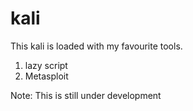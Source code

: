# kali

This kali is loaded with my favourite tools.
1. lazy script
2. Metasploit

Note: This is still under development
